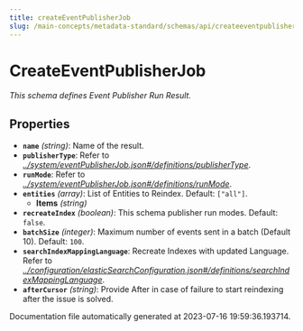 ```yaml
---
title: createEventPublisherJob
slug: /main-concepts/metadata-standard/schemas/api/createeventpublisherjob
---
```


# CreateEventPublisherJob

*This schema defines Event Publisher Run Result.*

## Properties

- **`name`** *(string)*: Name of the result.
- **`publisherType`**: Refer to *[../system/eventPublisherJob.json#/definitions/publisherType](#/system/eventPublisherJob.json#/definitions/publisherType)*.
- **`runMode`**: Refer to *[../system/eventPublisherJob.json#/definitions/runMode](#/system/eventPublisherJob.json#/definitions/runMode)*.
- **`entities`** *(array)*: List of Entities to Reindex. Default: `["all"]`.
  - **Items** *(string)*
- **`recreateIndex`** *(boolean)*: This schema publisher run modes. Default: `false`.
- **`batchSize`** *(integer)*: Maximum number of events sent in a batch (Default 10). Default: `100`.
- **`searchIndexMappingLanguage`**: Recreate Indexes with updated Language. Refer to *[../configuration/elasticSearchConfiguration.json#/definitions/searchIndexMappingLanguage](#/configuration/elasticSearchConfiguration.json#/definitions/searchIndexMappingLanguage)*.
- **`afterCursor`** *(string)*: Provide After in case of failure to start reindexing after the issue is solved.


Documentation file automatically generated at 2023-07-16 19:59:36.193714.
